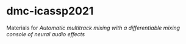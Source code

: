 # dmc-icassp2021
Materials for <i>Automatic multitrack mixing with a differentiable mixing console of neural audio effects</i>